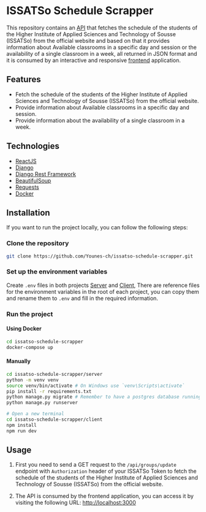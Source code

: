 # ISSATSo Schedule Scrapper

This repository contains an [API](./server) that fetches the schedule of the students of the Higher Institute of Applied Sciences and Technology of Sousse (ISSATSo) from the official website and based on that it provides information about Available classrooms in a specific day and session or the availability of a single classroom in a week, all returned in JSON format and it is consumed by an interactive and responsive [frontend](./client) application.

## Features

- Fetch the schedule of the students of the Higher Institute of Applied Sciences and Technology of Sousse (ISSATSo) from the official website.
- Provide information about Available classrooms in a specific day and session.
- Provide information about the availability of a single classroom in a week.

## Technologies

- [ReactJS](https://reactjs.org/)
- [Django](https://www.djangoproject.com/)
- [Django Rest Framework](https://www.django-rest-framework.org/)
- [BeautifulSoup](https://www.crummy.com/software/BeautifulSoup/bs4/doc/)
- [Requests](https://requests.readthedocs.io/en/master/)
- [Docker](https://www.docker.com/)

## Installation

If you want to run the project locally, you can follow the following steps:

### Clone the repository

```bash
git clone https://github.com/Younes-ch/issatso-schedule-scrapper.git
```

### Set up the environment variables

Create `.env` files in both projects [Server](./server/) and [Client](./client/), There are reference files for the environment variables in the root of each project, you can copy them and rename them to `.env` and fill in the required information.

### Run the project

#### Using Docker

```bash
cd issatso-schedule-scrapper
docker-compose up
```

#### Manually

```bash
cd issatso-schedule-scrapper/server
python -m venv venv
source venv/bin/activate # On Windows use `venv\Scripts\activate`
pip install -r requirements.txt
python manage.py migrate # Remember to have a postgres database running either with docker or locally or hosted on the cloud.
python manage.py runserver

# Open a new terminal
cd issatso-schedule-scrapper/client
npm install
npm run dev
```

## Usage

1. First you need to send a GET request to the `/api/groups/update` endpoint with `Authorization` header of your ISSATSo Token to fetch the schedule of the students of the Higher Institute of Applied Sciences and Technology of Sousse (ISSATSo) from the official website.

2. The API is consumed by the frontend application, you can access it by visiting the following URL: [http://localhost:3000](http://localhost:3000)

